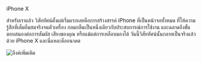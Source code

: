 iPhone X

สำหรับเราแล้ว วิสัยทัศน์ตั้งแต่เริ่มแรกเลยคือการสร้างสรรค์ iPhone
ที่เป็นหน้าจอทั้งหมด ที่ให้ความรู้สึกที่เต็มอิ่มสมจริงจนตัวเครื่อง
กลมกลืนเป็นหนึ่งเดียวกับประสบการณ์การใช้งาน และฉลาดถึงขั้น
ตอบสนองต่อการสัมผัส เสียงของคุณ หรือแม้แต่การเหลือบมองได้
วันนี้วิสัยทัศน์นั้นกลายเป็นจริงแล้วด้วย iPhone X
และนี่แหละคืออนาคต

![ลิงค์เพิ่มเติม](https://www.apple.com/th/iphone-x/)
